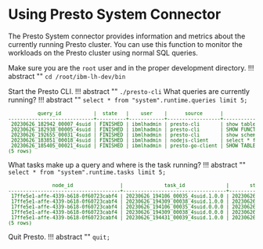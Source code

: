 # Using Presto System Connector

The Presto System connector provides information and metrics about the currently running Presto cluster. You can use this function to monitor the workloads on the Presto cluster using normal SQL queries.

Make sure you are the `root` user and in the proper development directory.
!!! abstract ""
    ```
    cd /root/ibm-lh-dev/bin
    ```

Start the Presto CLI.
!!! abstract ""
    ```
    ./presto-cli
    ```
What queries are currently running?
!!! abstract ""
    ```
    select * from "system".runtime.queries limit 5;
    ```
<pre style="font-size: small; color: darkgreen; overflow: auto">
          query_id           |  state   |    user    |      source      |                            query                            | resource_group_id | queued_time_ms | analysis_time_ms |         created         |         started         |     last_heartbeat      |           end           
-----------------------------+----------+------------+------------------+-------------------------------------------------------------+-------------------+----------------+------------------+-------------------------+-------------------------+-------------------------+-------------------------
 20230626_182942_00007_4suid | FINISHED | ibmlhadmin | presto-cli       | show tables                                                 | [global]          |              0 |               33 | 2023-06-26 18:29:40.628 | 2023-06-26 18:29:40.817 | 2023-06-26 18:29:41.095 | 2023-06-26 18:29:41.118 
 20230626_182938_00005_4suid | FINISHED | ibmlhadmin | presto-cli       | SHOW FUNCTIONS                                              | [global]          |              1 |              607 | 2023-06-26 18:29:36.718 | 2023-06-26 18:29:36.777 | 2023-06-26 18:29:37.707 | 2023-06-26 18:29:37.742 
 20230626_192655_00031_4suid | FINISHED | ibmlhadmin | presto-cli       | show schemas                                                | [global]          |              1 |              257 | 2023-06-26 19:26:53.739 | 2023-06-26 19:26:54.043 | 2023-06-26 19:26:54.845 | 2023-06-26 19:26:54.866 
 20230626_183851_00018_4suid | FINISHED | ibmlhadmin | nodejs-client    | select * from system.runtime.queries order by query_id desc | [global]          |              1 |               27 | 2023-06-26 18:38:49.169 | 2023-06-26 18:38:49.293 | 2023-06-26 18:38:50.084 | 2023-06-26 18:38:50.121 
 20230626_185405_00021_4suid | FINISHED | ibmlhadmin | presto-go-client | SHOW TABLES                                                 | [global]          |              0 |               56 | 2023-06-26 18:54:03.542 | 2023-06-26 18:54:03.729 | 2023-06-26 18:54:04.042 | 2023-06-26 18:54:04.041 
(5 rows)
</pre>
What tasks make up a query and where is the task running?
!!! abstract ""
    ```
    select * from "system".runtime.tasks limit 5;
    ```
<pre style="font-size: small; color: darkgreen; overflow: auto">
               node_id                |              task_id              |       stage_execution_id        |           stage_id            |          query_id           |  state   | splits | queued_splits | running_splits | completed_splits | split_scheduled_time_ms | split_cpu_time_ms | split_blocked_time_ms | raw_input_bytes | raw_input_rows | processed_input_bytes | processed_input_rows | output_bytes | output_rows | physical_written_bytes |         created         |          start          |     last_heartbeat      |           end           
--------------------------------------+-----------------------------------+---------------------------------+-------------------------------+-----------------------------+----------+--------+---------------+----------------+------------------+-------------------------+-------------------+-----------------------+-----------------+----------------+-----------------------+----------------------+--------------+-------------+------------------------+-------------------------+-------------------------+-------------------------+-------------------------
 17ffe5e1-affe-4339-b618-0f60723cabf4 | 20230626_194106_00035_4suid.1.0.0 | 20230626_194106_00035_4suid.1.0 | 20230626_194106_00035_4suid.1 | 20230626_194106_00035_4suid | FINISHED |      1 |             0 |              0 |                1 |                      14 |                 2 |                     0 |            5965 |             36 |                  5965 |                   36 |         7269 |          36 |                      0 | 2023-06-26 19:41:04.606 | 2023-06-26 19:41:04.618 | 2023-06-26 19:41:04.639 | 2023-06-26 19:41:04.665 
 17ffe5e1-affe-4339-b618-0f60723cabf4 | 20230626_194309_00038_4suid.1.0.0 | 20230626_194309_00038_4suid.1.0 | 20230626_194309_00038_4suid.1 | 20230626_194309_00038_4suid | FINISHED |      1 |             0 |              0 |                1 |                      15 |                 2 |                     0 |            6125 |             37 |                  6125 |                   37 |          866 |           5 |                      0 | 2023-06-26 19:43:07.346 | 2023-06-26 19:43:07.357 | 2023-06-26 19:43:07.385 | 2023-06-26 19:43:07.398 
 17ffe5e1-affe-4339-b618-0f60723cabf4 | 20230626_194106_00035_4suid.0.0.0 | 20230626_194106_00035_4suid.0.0 | 20230626_194106_00035_4suid.0 | 20230626_194106_00035_4suid | FINISHED |     16 |             0 |              0 |               16 |                      60 |                 1 |                   440 |            7096 |             36 |                  7269 |                   36 |         7269 |          36 |                      0 | 2023-06-26 19:41:04.611 | 2023-06-26 19:41:04.626 | 2023-06-26 19:41:04.634 | 2023-06-26 19:41:04.682 
 17ffe5e1-affe-4339-b618-0f60723cabf4 | 20230626_194309_00038_4suid.0.0.0 | 20230626_194309_00038_4suid.0.0 | 20230626_194309_00038_4suid.0 | 20230626_194309_00038_4suid | FINISHED |     17 |             0 |              0 |               17 |                     108 |                 2 |                   189 |            1100 |              5 |                   866 |                    5 |          866 |           5 |                      0 | 2023-06-26 19:43:07.356 | 2023-06-26 19:43:07.380 | 2023-06-26 19:43:07.380 | 2023-06-26 19:43:07.419 
 17ffe5e1-affe-4339-b618-0f60723cabf4 | 20230626_194431_00039_4suid.1.0.0 | 20230626_194431_00039_4suid.1.0 | 20230626_194431_00039_4suid.1 | 20230626_194431_00039_4suid | RUNNING  |      1 |             0 |              1 |                0 |                       0 |                 0 |                     0 |               0 |              0 |                     0 |                    0 |            0 |           0 |                      0 | 2023-06-26 19:44:29.346 | 2023-06-26 19:44:29.352 | 2023-06-26 19:44:29.353 | NULL                    
(5 rows)
</pre>

Quit Presto.
!!! abstract ""
    ```
    quit;
    ```